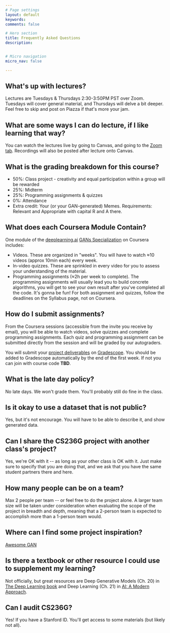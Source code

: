 ```yaml
---
# Page settings
layout: default
keywords:
comments: false

# Hero section
title: Frequently Asked Questions
description:


# Micro navigation
micro_nav: false

---
```


## What's up with lectures?
Lectures are Tuesdays & Thursdays 2:30-3:50PM PST over Zoom. Tuesdays will cover general material, and Thursdays will delve a bit deeper. Feel free to skip and post on Piazza if that's more your jam. 

## What are some ways I can do lecture, if I like learning that way?
You can watch the lectures live by going to Canvas, and going to the <a href="https://canvas.stanford.edu/courses/117317/external_tools/5384">Zoom tab</a>. Recordings will also be posted after lecture onto Canvas.

## What is the grading breakdown for this course?
 
* 50%: Class project - creativity and equal participation within a group will be rewarded
* 25%: Midterm
* 25%: Programming assignments & quizzes
* 0%: Attendance
* Extra credit: Your (or your GAN-generated) Memes. Requirements: Relevant and Appropriate with capital R and A there.

## What does each Coursera Module Contain?
One module of the [deeplearning.ai](https://www.deeplearning.ai/) [GANs Specialization](https://www.deeplearning.ai/generative-adversarial-networks-specialization/) on Coursera includes:

 * Videos. These are organized in "weeks". You will have to watch ≈10 videos (approx 10min each) every week.
 * In-video quizzes. These are sprinkled in every video for you to assess your understanding of the material.
 * Programming assignments (≈2h per week to complete). The programming assignments will usually lead you to build concrete algorithms, you will get to see your own result after you've completed all the code. It's gonna be fun! For both assignment and quizzes, follow the deadlines on the Syllabus page, not on Coursera.

## How do I submit assignments?
From the Coursera sessions (accessible from the invite you receive by email), you will be able to watch videos, solve quizzes and complete programming assignments. Each quiz and programming assignment can be submitted directly from the session and will be graded by our autograders.

You will submit your [project deliverables](../project/#class-project-deliverables) on [Gradescope](https://www.gradescope.com/courses/000). You should be added to Gradescope automatically by the end of the first week. If not you can join with course code **TBD**.

## What is the late day policy? 
No late days. We won't grade them. You'll probably still do fine in the class.

## Is it okay to use a dataset that is not public?
Yes, but it's not encourage. You will have to be able to describe it, and show generated data. 

## Can I share the CS236G project with another class's project?
Yes, we're OK with it -- as long as your other class is OK with it. Just make sure to specify that you are doing that, and we ask that you have the same student partners there and here.

## How many people can be on a team?
Max 2 people per team -- or feel free to do the project alone. A larger team size will be taken under consideration when evaluating the scope of the project in breadth and depth, meaning that a 2-person team is expected to accomplish more than a 1-person team would.

## Where can I find some project inspiration?
[Awesome GAN](https://github.com/nightrome/really-awesome-gan)

## Is there a textbook or other resource I could use to supplement my learning?
Not officially, but great resources are Deep Generative Models (Ch. 20) in [The Deep Learning book](http://www.deeplearningbook.org/) and Deep Learning (Ch. 21) in [AI: A Modern Approach](http://aima.cs.berkeley.edu/).

## Can I audit CS236G?
Yes! If you have a Stanford ID. You'll get access to some materials (but likely not all).
